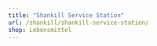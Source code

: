 ```yaml
---
title: "Shankill Service Station"
url: /shankill/shankill-service-station/
shop: Lebensmittel
---
```


